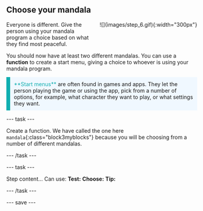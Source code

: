 ## Choose your mandala

<div style="display: flex; flex-wrap: wrap">
<div style="flex-basis: 200px; flex-grow: 1; margin-right: 15px;">
Everyone is different. Give the person using your mandala program a choice based on what they find most peaceful.
</div>
<div>
![](images/step_6.gif){:width="300px"}
</div>
</div>

You should now have at least two different mandalas. You can use a **function** to create a start menu, giving a choice to whoever is using your mandala program. 

<p style="border-left: solid; border-width:10px; border-color: #0faeb0; background-color: aliceblue; padding: 10px;">
<span style="color: #0faeb0">**Start menus**</span> are often found in games and apps. They let the person playing the game or using the app, pick from a number of options, for example, what character they want to play, or what settings they want.
</p>

--- task ---

Create a function. We have called the one here `mandala`{:class="block3myblocks"} because you will be choosing from a number of different mandalas.



--- /task ---



--- task ---

Step content... 
Can use:
**Test:**
**Choose:**
**Tip:**

--- /task ---

--- save ---